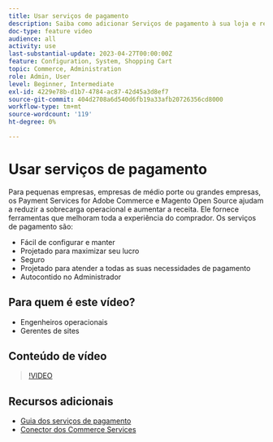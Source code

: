 ```yaml
---
title: Usar serviços de pagamento
description: Saiba como adicionar Serviços de pagamento à sua loja e reduzir a sobrecarga operacional, aumentar a receita e melhorar toda a experiência do comprador.
doc-type: feature video
audience: all
activity: use
last-substantial-update: 2023-04-27T00:00:00Z
feature: Configuration, System, Shopping Cart
topic: Commerce, Administration
role: Admin, User
level: Beginner, Intermediate
exl-id: 4229e78b-d1b7-4784-ac87-42d45a3d8ef7
source-git-commit: 404d2708a6d540d6fb19a33afb20726356cd8000
workflow-type: tm+mt
source-wordcount: '119'
ht-degree: 0%

---
```


# Usar serviços de pagamento

Para pequenas empresas, empresas de médio porte ou grandes empresas, os Payment Services for Adobe Commerce e Magento Open Source ajudam a reduzir a sobrecarga operacional e aumentar a receita. Ele fornece ferramentas que melhoram toda a experiência do comprador. Os serviços de pagamento são:

- Fácil de configurar e manter
- Projetado para maximizar seu lucro
- Seguro
- Projetado para atender a todas as suas necessidades de pagamento
- Autocontido no Administrador

## Para quem é este vídeo?

- Engenheiros operacionais
- Gerentes de sites

## Conteúdo de vídeo

>[!VIDEO](https://video.tv.adobe.com/v/343990?quality=12&learn=on)

## Recursos adicionais

- [Guia dos serviços de pagamento](https://experienceleague.adobe.com/docs/commerce-merchant-services/payment-services/guide-overview.html)
- [Conector dos Commerce Services](https://experienceleague.adobe.com/docs/commerce-merchant-services/user-guides/integration-services/saas.html)
